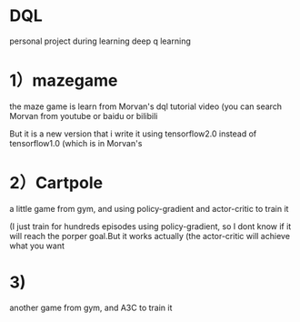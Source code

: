 # DQL
personal project during learning deep q learning

# 1）mazegame
the maze game is learn from Morvan's dql tutorial video (you can search Morvan from youtube or baidu or bilibili

But it is a new version that i write it using tensorflow2.0 instead of tensorflow1.0 (which is in Morvan's

# 2）Cartpole
a little game from gym, and using policy-gradient and actor-critic to train it

(I just train for hundreds episodes using policy-gradient, so I dont know if it will reach the porper goal.But it works actually
(the actor-critic will achieve what you want

# 3)
another game from gym, and A3C to train it
